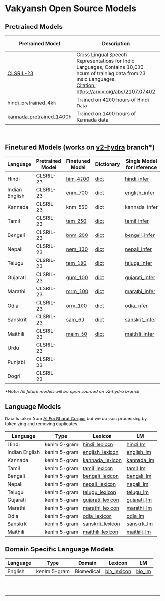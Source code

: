 # Vakyansh Open Source Models

## Pretrained Models

| Pretrained Model | Description | Architecture | Pretrained Hours          |  Logs |
|------------------|----------|----|---------|-----|
| [CLSRIL-23](https://storage.googleapis.com/vakyaansh-open-models/hindi/pretrained/CLSRIL-23.pt) | Cross Lingual Speech Representations for Indic Languages, Contains 10,000 hours of training data from 23 Indic Languages. <br> [Citation: https://arxiv.org/abs/2107.07402 ](https://arxiv.org/abs/2107.07402 ) | Base | 10,000               | [wandb](https://wandb.ai/harveenchadha/EKSTEP-PRETRAINING)|
| [hindi_pretrained_4kh](https://storage.googleapis.com/vakyaansh-open-models/hindi/pretrained/hindi_pretrained_4kh.pt) | Trained on 4200 hours of Hindi Data| Base |  4200             |  |
| [kannada_pretrained_1400h](https://storage.googleapis.com/vakyaansh-open-models/kannada/pretrained/kannada_pretrained_1400h.pt) | Trained on 1400 hours of Kannada data| XLSR | 1400 | |


<br>


## Finetuned Models (works on [v2-hydra](https://github.com/Open-Speech-EkStep/vakyansh-wav2vec2-experimentation/tree/v2-hydra) branch*)

| Language | Pretrained Model | Finetuned Model | Dictionary | Single Model for Inference | Finetuned Hours | wandb logs | TS model |
|----|--------|----|-----|-------------------|-------|----|---|
| Hindi | CLSRIL-23 | [him_4200](https://storage.googleapis.com/vakyansh-open-models/models/hindi/hi-IN/him_4200.pt ) | [dict](https://storage.googleapis.com/vakyansh-open-models/models/hindi/hi-IN/dict.ltr.txt ) | [hindi_infer](https://storage.googleapis.com/vakyansh-open-models/models/hindi/hi-IN/hindi_infer.pt) | 4200 h | [hindi_logs](https://wandb.ai/harveenchadha/hindi_finetuning_multilingual) | [hindi_ts](https://storage.googleapis.com/vakyansh-open-models/models/hindi/hi-IN/vakyansh-wav2vec2-hindi-him-4200_quant.pt)
| Indian English | CLSRIL-23 | [enm_700](https://storage.googleapis.com/vakyansh-open-models/models/english/en-IN/enm_700.pt ) | [dict](https://storage.googleapis.com/vakyansh-open-models/models/english/en-IN/dict.ltr.txt) | [english_infer]( https://storage.googleapis.com/vakyansh-open-models/models/english/en-IN/english_infer.pt ) | 700 h | [english_logs](https://wandb.ai/harveenchadha/finetuning_english_multilingual) | [english_ts](https://storage.googleapis.com/vakyansh-open-models/models/english/en-IN/vakyansh-wav2vec2-indian-english-enm-700_quant.pt)
| Kannada | CLSRIL-23 | [knm_560](https://storage.googleapis.com/vakyansh-open-models/models/kannada/kn-IN/knm_560.pt) | [dict](https://storage.googleapis.com/vakyansh-open-models/models/kannada/kn-IN/dict.ltr.txt) | [kannada_infer](https://storage.googleapis.com/vakyansh-open-models/models/kannada/kn-IN/kannada_infer.pt ) | 560 h | [kannada_logs](https://wandb.ai/priyanshi_shah/kannada_finetuning_multilingual) | [kannada_ts](https://storage.googleapis.com/vakyansh-open-models/models/kannada/kn-IN/vakyansh-wav2vec2-kannada-knm-560_quant.pt)
| Tamil | CLSRIL-23 | [tam_250](https://storage.googleapis.com/vakyansh-open-models/models/tamil/ta-IN/tam_250.pt) | [dict](https://storage.googleapis.com/vakyansh-open-models/models/tamil/ta-IN/dict.ltr.txt) | [tamil_infer](https://storage.googleapis.com/vakyansh-open-models/models/tamil/ta-IN/tamil_infer.pt ) | 250 h | [tamil_logs](https://wandb.ai/harveenchadha/tamil-finetuning-multilingual) | [tamil_ts](https://storage.googleapis.com/vakyansh-open-models/models/tamil/ta-IN/vakyansh-wav2vec2-tamil-tam-250_quant.pt)
| Bengali | CLSRIL-23 | [bnm_200](https://storage.googleapis.com/vakyansh-open-models/models/bengali/bn-IN/bnm_200.pt) | [dict](https://storage.googleapis.com/vakyansh-open-models/models/bengali/bn-IN/dict.ltr.txt) | [bengali_infer](https://storage.googleapis.com/vakyansh-open-models/models/bengali/bn-IN/bengali_infer.pt ) | 200 h | [bengali_logs](https://wandb.ai/harveenchadha/bengali-finetuning-multilingual) |  [bengali_ts](https://storage.googleapis.com/vakyansh-open-models/models/bengali/bn-IN/vakyansh-wav2vec2-bengali-bnm-200_quant.pt) |
| Nepali | CLSRIL-23 | [nem_130](https://storage.googleapis.com/vakyansh-open-models/models/nepali/ne-IN/nem_130.pt ) | [dict](https://storage.googleapis.com/vakyansh-open-models/models/nepali/ne-IN/dict.ltr.txt) | [nepali_infer]( https://storage.googleapis.com/vakyansh-open-models/models/nepali/ne-IN/nepali_infer.pt ) | 130 h | [nepali_logs](https://wandb.ai/harveenchadha/nepali-finetuning-multilingual) | [nepali_ts](https://storage.googleapis.com/vakyansh-open-models/models/nepali/ne-IN/vakyansh-wav2vec2-nepali-nem-130_quant.pt)
| Telugu | CLSRIL-23 | [tem_100](https://storage.googleapis.com/vakyansh-open-models/models/telugu/te-IN/tem_100.pt ) | [dict](https://storage.googleapis.com/vakyansh-open-models/models/telugu/te-IN/dict.ltr.txt ) | [telugu_infer](https://storage.googleapis.com/vakyansh-open-models/models/telugu/te-IN/telugu_infer.pt ) | 100 h | [telugu_logs](https://wandb.ai/harveenchadha/telugu-finetuning-multilingual) | [telugu_ts](https://storage.googleapis.com/vakyansh-open-models/models/telugu/te-IN/vakyansh-wav2vec2-telugu-tem-100_quant.pt)
| Gujarati | CLSRIL-23 | [gum_100](https://storage.googleapis.com/vakyansh-open-models/models/gujarati/gu-IN/gum_100.pt ) | [dict](https://storage.googleapis.com/vakyansh-open-models/models/gujarati/gu-IN/dict.ltr.txt ) | [gujarati_infer](https://storage.googleapis.com/vakyansh-open-models/models/gujarati/gu-IN/gujarati_infer.pt ) | 100 h | [gujarati_logs](https://wandb.ai/harveenchadha/gujarati-finetuning-multilingual) | [gujarati_ts](https://storage.googleapis.com/vakyansh-open-models/models/gujarati/gu-IN/vakyansh-wav2vec2-gujarati-gnm-100_quant.pt)
| Marathi | CLSRIL-23 | [mrm_100](https://storage.googleapis.com/vakyansh-open-models/models/marathi/mr-IN/mrm_100.pt) | [dict](https://storage.googleapis.com/vakyansh-open-models/models/marathi/mr-IN/dict.ltr.txt) |  [marathi_infer](https://storage.googleapis.com/vakyansh-open-models/models/marathi/mr-IN/marathi_infer.pt) | 100 h | [marathi_logs](https://wandb.ai/harveenchadha/marathi-finetuning-multilingual) |
| Odia | CLSRIL-23 | [orm_100](https://storage.googleapis.com/vakyansh-open-models/models/odia/or-IN/orm_100.pt) | [dict](https://storage.googleapis.com/vakyansh-open-models/models/odia/or-IN/dict.ltr.txt) | [odia_infer](https://storage.googleapis.com/vakyansh-open-models/models/odia/or-IN/odia_infer.pt) | 100 h | [odia_logs](https://wandb.ai/harveenchadha/odia-finetuning-multilingual) |
| Sanskrit | CLSRIL-23 | [sam_60](https://storage.googleapis.com/vakyansh-open-models/models/sanskrit/sa-IN/sam_60.pt) | [dict](https://storage.googleapis.com/vakyansh-open-models/models/sanskrit/sa-IN/dict.ltr.txt) | [sanskrit_infer](https://storage.googleapis.com/vakyansh-open-models/models/sanskrit/sa-IN/sanskrit_infer.pt) | 60h | [sanskrit_logs](https://wandb.ai/harveenchadha/sanskrit-finetuning-multilingual)
| Maithili | CLSRIL-23 | [maim_50](https://storage.googleapis.com/vakyansh-open-models/models/maithili/mai-IN/maim_50h.pt) | [dict](https://storage.googleapis.com/vakyansh-open-models/models/maithili/mai-IN/dict.ltr.txt) | [maithili_infer](https://storage.googleapis.com/vakyansh-open-models/models/maithili/mai-IN/maithili_infer.pt) | 50h | [maithili_logs](https://wandb.ai/harveenchadha/maithili-finetuning-multilingual)
| Urdu | CLSRIL-23 |
| Punjabi | CLSRIL-23 |
| Dogri | CLSRIL-23 |


*\*Note: All future models will be open sourced on v2-hydra branch*



## Language Models

Data is taken from [AI For Bharat Corpus](https://indicnlp.ai4bharat.org/corpora/) but we do post processing by tokenizing and removing duplicates.

| Language | Type | Lexicon | LM |
|----|--------|---------|------|
| Hindi | kenlm 5-gram | [hindi_lexicon]( https://storage.googleapis.com/vakyansh-open-models/models/hindi/hi-IN/lexicon.lst ) | [hindi_lm](https://storage.googleapis.com/vakyansh-open-models/models/hindi/hi-IN/lm.binary) |
| Indian English | kenlm 5-gram | [english_lexicon](https://storage.googleapis.com/vakyansh-open-models/models/english/en-IN/lexicon.lst ) | [english_lm](https://storage.googleapis.com/vakyansh-open-models/models/english/en-IN/lm.binary) |
| Kannada | kenlm 5-gram | [kannada_lexicon](https://storage.googleapis.com/vakyansh-open-models/models/kannada/kn-IN/lexicon.lst) | [kannada_lm](https://storage.googleapis.com/vakyansh-open-models/models/kannada/kn-IN/lm.binary ) |
| Tamil | kenlm 5-gram | [tamil_lexicon](https://storage.googleapis.com/vakyansh-open-models/models/tamil/ta-IN/lexicon.lst) | [tamil_lm](https://storage.googleapis.com/vakyansh-open-models/models/tamil/ta-IN/lm.binary) | 
| Bengali | kenlm 5-gram | [bengali_lexicon](https://storage.googleapis.com/vakyansh-open-models/models/bengali/bn-IN/lexicon.lst) | [bengali_lm](https://storage.googleapis.com/vakyansh-open-models/models/bengali/bn-IN/lm.binary ) |
| Nepali | kenlm 5-gram | [nepali_lexicon](https://storage.googleapis.com/vakyansh-open-models/models/nepali/ne-IN/lexicon.lst ) | [nepali_lm](https://storage.googleapis.com/vakyansh-open-models/models/nepali/ne-IN/lm.binary ) |
| Telugu | kenlm 5-gram | [telugu_lexicon](https://storage.googleapis.com/vakyansh-open-models/models/telugu/te-IN/lexicon.lst) | [telugu_lm](https://storage.googleapis.com/vakyansh-open-models/models/telugu/te-IN/lm.binary) |
| Gujarati | kenlm 5-gram | [gujarati_lexicon](https://storage.googleapis.com/vakyansh-open-models/models/gujarati/gu-IN/lexicon.lst ) | [gujarati_lm](https://storage.googleapis.com/vakyansh-open-models/models/gujarati/gu-IN/lm.binary) | 
| Marathi | kenlm 5-gram | [marathi_lexicon](https://storage.googleapis.com/vakyansh-open-models/models/marathi/mr-IN/lexicon.lst) | [marathi_lm](https://storage.googleapis.com/vakyansh-open-models/models/marathi/mr-IN/lm.binary) |
| Odia | kenlm 5-gram | [odia_lexicon](https://storage.googleapis.com/vakyansh-open-models/models/odia/or-IN/lexicon.lst) | [odia_lm](https://storage.googleapis.com/vakyansh-open-models/models/odia/or-IN/lm.binary) | 
| Sanskrit | kenlm 5-gram | [sanskrit_lexicon](https://storage.googleapis.com/vakyansh-open-models/models/sanskrit/sa-IN/lexicon.lst) | [sanskrit_lm](https://storage.googleapis.com/vakyansh-open-models/models/sanskrit/sa-IN/lm.binary)
| Maithili | kenlm 5-gram | [maithili_lexicon](https://storage.googleapis.com/vakyansh-open-models/models/maithili/mai-IN/lexicon.lst) | [maithili_lm](https://storage.googleapis.com/vakyansh-open-models/models/maithili/mai-IN/lm.binary)





## Domain Specific Language Models
| Language | Type | Domain | Lexicon | LM |
|----|--------|---------|------|---|
| English | kenlm 5-gram | Biomedical | [bio_lexicon](https://storage.googleapis.com/vakyansh-open-models/models/english/bio-lm/lexicon.lst ) | [bio_lm](https://storage.googleapis.com/vakyansh-open-models/models/english/bio-lm/lm.binary )

<br>
<br>

<hr>

